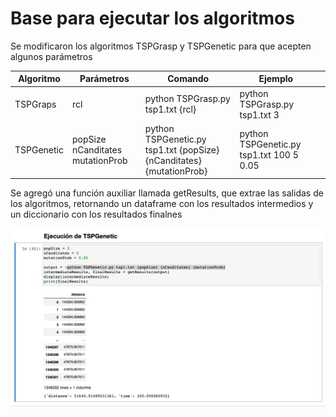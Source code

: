# Base para ejecutar los algoritmos

Se modificaron los algoritmos TSPGrasp y TSPGenetic para que acepten algunos parámetros

| Algoritmo  | Parámetros                       | Comando                                                              | Ejemplo                                  |   |
|------------|----------------------------------|----------------------------------------------------------------------|------------------------------------------|---|
| TSPGraps   | rcl                              | python TSPGrasp.py tsp1.txt {rcl}                                    | python TSPGrasp.py tsp1.txt 3            |   |
| TSPGenetic | popSize nCanditates mutationProb | python TSPGenetic.py tsp1.txt {popSize} {nCanditates} {mutationProb} | python TSPGenetic.py tsp1.txt 100 5 0.05 |   |


Se agregó una función auxiliar llamada getResults, que extrae las salidas de los algoritmos, retornando un dataframe con los resultados intermedios y un diccionario con los resultados finalnes


![Ejemplo de uso de la funcion axiliar](example.png "Example")

